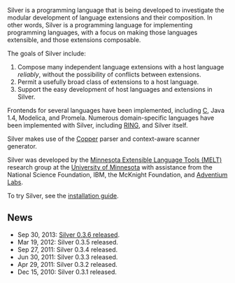 Silver is a programming language that is being developed to investigate the modular development of language extensions and their composition.  In other words, Silver is a programming language for implementing programming languages, with a focus on making those languages extensible, and those extensions composable.

The goals of Silver include:
  1. Compose many independent language extensions with a host language _reliably_, without the possibility of conflicts between extensions.
  1. Permit a usefully broad class of extensions to a host language.
  1. Support the easy development of host languages and extensions in Silver.

Frontends for several languages have been implemented, including [C](https://github.com/melt-umn/ableC), Java 1.4, Modelica, and Promela. Numerous domain-specific languages have been implemented with Silver, including [RING](http://gemini.cems.umn.edu/research/bhan/RING.html), and Silver itself.

Silver makes use of the [Copper](http://code.google.com/p/copper-cc) parser and context-aware scanner generator.

Silver was developed by the [Minnesota Extensible Language Tools (MELT)](http://melt.cs.umn.edu/) research group at the [University of Minnesota](http://www.cs.umn.edu/) with assistance from the National Science Foundation, IBM, the McKnight Foundation, and [Adventium Labs](http://www.adventiumenterprises.com/).

To try Silver, see the [installation guide](InstallGuide.md).

## News ##

  * Sep 30, 2013: [Silver 0.3.6 released](InstallGuide.md).
  * Mar 19, 2012: Silver 0.3.5 released.
  * Sep 27, 2011: Silver 0.3.4 released.
  * Jun 30, 2011: Silver 0.3.3 released.
  * Apr 29, 2011: Silver 0.3.2 released.
  * Dec 15, 2010: Silver 0.3.1 released.